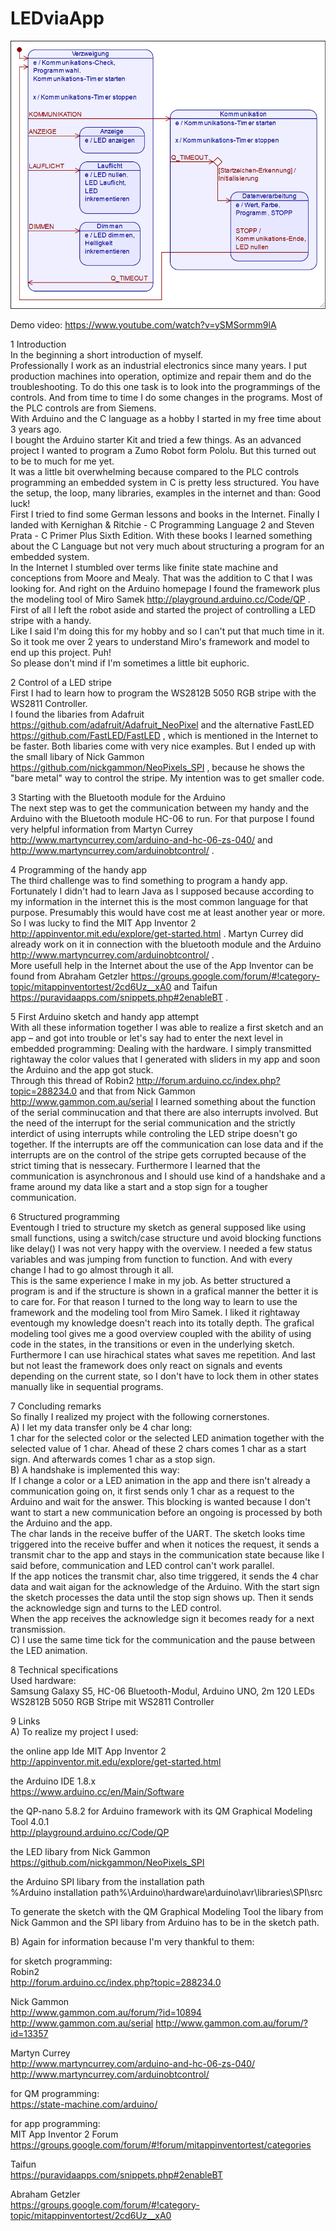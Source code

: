 # LEDviaApp

![state machine](doc/SM%20of%20LEDviaApp.png)

Demo video: https://www.youtube.com/watch?v=ySMSormm9lA

 1  Introduction  
In the beginning a short introduction of myself.  
Professionally I work as an industrial electronics since many years. I put production machines into operation, optimize and repair them and do the troubleshooting. To do this one task is to look into the programmings of the controls. And from time to time I do some changes in the programs. Most of the PLC controls are from Siemens.  
With Arduino and the C language as a hobby I started in my free time about 3 years ago.  
I bought the Arduino starter Kit and tried a few things. As an advanced project I wanted to program a Zumo Robot form Pololu. But this turned out to be to much for me yet.  
It was a little bit overwhelming because compared to the PLC controls programming an embedded system in C is pretty less structured. You have the setup, the loop, many libraries, examples in the internet and than: Good luck!  
First I tried to find some German lessons and books in the Internet. Finally I landed with Kernighan & Ritchie - C Programming Language 2 and Steven Prata - C Primer Plus Sixth Edition. With these books I learned something about the C Language but not very much about structuring a program for an embedded system.  
In the Internet I stumbled over terms like finite state machine and conceptions from Moore and Mealy. That was the addition to C that I was looking for. And right on the Arduino homepage I found the framework plus the modeling tool of Miro Samek http://playground.arduino.cc/Code/QP .
First of all I left the robot aside and started the project of controlling a LED stripe with a handy.  
Like I said I'm doing this for my hobby and so I can't put that much time in it. So it took me over 2 years to understand Miro's framework and model to end up this project. Puh!  
So please don't mind if I'm sometimes a little bit euphoric.  

 2  Control of a LED stripe  
First I had to learn how to program the WS2812B 5050 RGB stripe with the WS2811 Controller.  
I found the libaries from Adafruit https://github.com/adafruit/Adafruit_NeoPixel and the alternative FastLED https://github.com/FastLED/FastLED , which is mentioned in the Internet to be faster. Both libaries come with very nice examples. But I ended up with the small libary of Nick Gammon https://github.com/nickgammon/NeoPixels_SPI , because he shows the "bare metal" way to control the stripe. My intention was to get smaller code.  

 3  Starting with the Bluetooth module for the Arduino  
The next step was to get the communication between my handy and the Arduino with the Bluetooth module HC-06 to run. For that purpose I found very helpful information from Martyn Currey http://www.martyncurrey.com/arduino-and-hc-06-zs-040/ and http://www.martyncurrey.com/arduinobtcontrol/ .  

 4  Programming of the handy app  
The third challenge was to find something to program a handy app.  
Fortunately I didn't had to learn Java as I supposed because according to my information in the internet this is the most common language for that purpose. Presumably this would have cost me at least another year or more.  
So I was lucky to find the MIT App Inventor 2 http://appinventor.mit.edu/explore/get-started.html . Martyn Currey did already work on it in connection with the bluetooth module and the Arduino http://www.martyncurrey.com/arduinobtcontrol/ .  
More usefull help in the Internet about the use of the App Inventor can be found from Abraham Getzler https://groups.google.com/forum/#!category-topic/mitappinventortest/2cd6Uz__xA0  and Taifun  https://puravidaapps.com/snippets.php#2enableBT .  

 5  First Arduino sketch and handy app attempt  
With all these information together I was able to realize a first sketch and an app – and got into trouble or let's say had to enter the next level in embedded programming: Dealing with the hardware. I simply transmitted rightaway the color values that I generated with sliders in my app and soon the Arduino and the app got stuck.  
Through this thread of Robin2 http://forum.arduino.cc/index.php?topic=288234.0 and that from Nick Gammon http://www.gammon.com.au/serial I learned something about the function of the serial comminucation and that there are also interrupts involved. But the need of the interrupt for the serial communication and the strictly interdict of using interrupts while controling the LED stripe doesn't go together. If the interrupts are off the communication can lose data and if the interrupts are on the control of the stripe gets corrupted because of the strict timing that is nessecary. Furthermore I learned that the communication is asynchronous and I should use kind of a handshake and a frame around my data like a start and a stop sign for a tougher communication.  

 6  Structured programming  
Eventough I tried to structure my sketch as general supposed like using small functions, using a switch/case structure und avoid blocking functions like delay() I was not very happy with the overview. I needed a few status variables and was jumping from function to function. And with every change I had to go almost through it all.  
This is the same experience I make in my job. As better structured a program is and if the structure is shown in a grafical manner the better it is to care for. For that reason I turned to the long way to learn to use the framework and the modeling tool from Miro Samek. I liked it rightaway eventough my knowledge doesn't reach into its totally depth. The grafical modeling tool gives me a good overview coupled with the ability of  using code in the states, in the transitions or even in the underlying sketch. Furthermore I can use hirachical states what saves me repetition. And last but not least the framework does only react on signals and events depending on the current state, so I don't have to lock them in other states manually like in sequential programs.  

 7  Concluding remarks  
So finally I realized my project with the following cornerstones.  
A) I let my data transfer only be 4 char long:  
1 char for the selected color or the selected LED animation together with the selected value of  1 char. Ahead of these 2 chars comes 1 char as a start sign. And afterwards comes 1 char as a stop sign.  
B) A handshake is implemented this way:  
If I change a color or a LED animation in the app and there isn't already a communication going on, it first sends only 1 char as a request to the Arduino and wait for the answer. This blocking is wanted because I don't want to start a new communication before an ongoing is processed by both the Arduino and the app.  
The char lands in the receive buffer of the UART. The sketch looks time triggered into the receive buffer and when it notices the request, it sends a transmit char to the app and stays in the communication state because like I said before, communication and LED control can't work parallel.  
If the app notices the transmit char, also time triggered, it sends the 4 char data and wait aigan for the acknowledge of the Arduino.
With the start sign the sketch processes the data until the stop sign shows up. Then it sends the acknowledge sign and turns to the LED control.  
When the app receives the acknowledge sign it becomes ready for a next transmission.  
C) I use the same time tick for the communication and the pause between the LED animation.  

 8  Technical specifications  
Used hardware:  
Samsung Galaxy S5, HC-06 Bluetooth-Modul, Arduino UNO, 2m 120 LEDs WS2812B 5050 RGB Stripe mit WS2811 Controller

 9  Links  
A) To realize my project I used:  

the online app Ide MIT App Inventor 2  
http://appinventor.mit.edu/explore/get-started.html

the Arduino IDE 1.8.x  
https://www.arduino.cc/en/Main/Software  

the QP-nano 5.8.2 for Arduino framework with its QM Graphical Modeling Tool 4.0.1  
http://playground.arduino.cc/Code/QP  

the LED libary from Nick Gammon  
https://github.com/nickgammon/NeoPixels_SPI  

the Arduino SPI libary from the installation path  
%Arduino installation path%\Arduino\hardware\arduino\avr\libraries\SPI\src  

To generate the sketch with the  QM Graphical Modeling Tool the libary from Nick Gammon and the SPI libary from Arduino has to be in the sketch path.  

B) Again for information because I'm very thankful to them:  

for sketch programming:  
Robin2  
	http://forum.arduino.cc/index.php?topic=288234.0

Nick Gammon  
	http://www.gammon.com.au/forum/?id=10894
	http://www.gammon.com.au/serial
	http://www.gammon.com.au/forum/?id=13357

Martyn Currey  
	http://www.martyncurrey.com/arduino-and-hc-06-zs-040/
	http://www.martyncurrey.com/arduinobtcontrol/

for QM programming:  
	https://state-machine.com/arduino/

for app programming:  
MIT App Inventor 2 Forum  
	https://groups.google.com/forum/#!forum/mitappinventortest/categories

Taifun  
	https://puravidaapps.com/snippets.php#2enableBT

Abraham Getzler  
	https://groups.google.com/forum/#!category-topic/mitappinventortest/2cd6Uz__xA0
